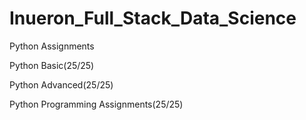 # Inueron_Full_Stack_Data_Science

Python Assignments

Python Basic(25/25)

Python Advanced(25/25)

Python Programming Assignments(25/25)

